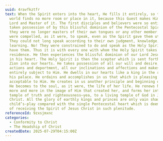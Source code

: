 ```yaml
---
uuid: 4ravfkztfr
text: When the Spirit enters into the heart, He fills it entirely, so that the
  world finds no more room or place in it, because this Guest makes Himself sole
  Lord and Master of it. The first disciples and believers were so entirely
  taken possession of by this blissful dominion of the Pentecostal Spirit that
  they were no longer masters of their own tongues or any other member. They
  were compelled, as it were, to speak, even as the Spirit gave them utterance.
  They could not long speak according to their own judgment, knowledge, and
  learning. No! They were constrained to do and speak as the Holy Spirit would
  have them. Thus it is with every one with whom the Holy Spirit takes up His
  residence. He then experiences the blissful dominion of our Lord Jesus Christ
  in his heart. The Holy Spirit is then the scepter which is sent forth out of
  Zion into our hearts. He takes possession of all our will and desire, all our
  actions and deportment, all our inclinations and affections and makes us
  entirely subject to Him. He dwells in our hearts like a king in the realm of
  his palace. He ordains and accomplishes in us that which is pleasing and
  acceptable to Him. He creates in us another principle and beginning of life.
  He becomes to the soul, as it were, the life of her life. He renews her daily
  more and more in the image of Him that created her, and forms her into a
  temple of truth and righteousness—yea, to a living temple of God in Jesus
  Christ. All the glory of earthly kings and princes are only vain shadows and
  child’s-play compared with the single Pentecostal heart which is deemed worthy
  of receiving the Spirit of Jesus Christ in such plenitude.
referenceId: 9zxsjmxnc
categories:
  - Conformity to Christ
  - The Headship of Christ
createdDate: 2025-07-29T04:15:00Z
---
```

